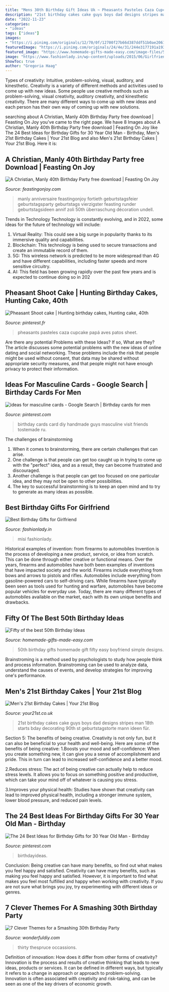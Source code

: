 ```yaml
---
title: "Mens 30th Birthday Gift Ideas Uk ~ Pheasants Pasteles Caza Cupcake Papá Aves Patos Sheet"
description: "21st birthday cakes cake guys boys dad designs stripes man 18th starts bday decorating 90th st geburtstagstorte mann ideen für"
date: "2022-11-23"
categories:
- "ideas"
tags: ["ideas"]
images:
- "https://i.pinimg.com/originals/12/70/0f/12700f27b66d387ddf51b0ae20617531.jpg"
featuredImage: "https://i.pinimg.com/originals/24/4e/31/244e3177191a1932b6a0e41b23043a36.jpg"
featured_image: "https://www.homemade-gifts-made-easy.com/image-files/50th-birthday-ideas-5-rings-499x500.jpg"
image: "https://www.fashionlady.in/wp-content/uploads/2015/06/Girlfriend-Birthday-Cards.jpg"
ShowToc: true
author: "Gregoria Haag"
---
```



Types of creativity: Intuitive, problem-solving, visual, auditory, and kinesthetic.
Creativity is a variety of different methods and activities used to come up with new ideas. Some people use creative methods such as problem-solving, visual creativity, auditory creativity, and kinesthetic creativity. There are many different ways to come up with new ideas and each person has their own way of coming up with new solutions.

	

		
searching about A Christian, Manly 40th Birthday Party free download | Feasting On Joy you've came to the right page. We have 8 Images about A Christian, Manly 40th Birthday Party free download | Feasting On Joy like The 24 Best Ideas for Birthday Gifts for 30 Year Old Man - Birthday, Men&#039;s 21st Birthday Cakes | Your 21st Blog and also Men&#039;s 21st Birthday Cakes | Your 21st Blog. Here it is:
		
    
## A Christian, Manly 40th Birthday Party free Download | Feasting On Joy

<img loading=lazy src="https://feastingonjoy.com/wp-content/uploads/2015/09/Fortieth-Birthday-Number-Wall-Photos.jpg" onerror="this.onerror=null;this.src='https://tse3.mm.bing.net/th?id=OIP.OusO_YNk0R0ZLP1QpmQwmAHaLH&amp;pid=15.1';" alt="A Christian, Manly 40th Birthday Party free download | Feasting On Joy">

_Source: feastingonjoy.com_

>manly anniversaire feastingonjoy fortieth geburtstagsfeier geburtstagsparty geburtstags vierzigster feasting runder geburtstagsideen annif zoli 50th überraschung décoration undell. 

	

Trends in Technology
Technology is constantly evolving, and in 2022, some ideas for the future of technology will include: 
1. Virtual Reality: This could see a big surge in popularity thanks to its immersive quality and capabilities. 
2. Blockchain: This technology is being used to secure transactions and create an immutable record of them. 
3. 5G: This wireless network is predicted to be more widespread than 4G and have different capabilities, including faster speeds and more sensitive circuitry. 
4. AI: This field has been growing rapidly over the past few years and is expected to continue doing so in 202
    
## Pheasant Shoot Cake | Hunting Birthday Cakes, Hunting Cake, 40th

<img loading=lazy src="https://i.pinimg.com/originals/24/4e/31/244e3177191a1932b6a0e41b23043a36.jpg" onerror="this.onerror=null;this.src='https://tse2.mm.bing.net/th?id=OIP.zYEHjAeVsmUbUyly_kGJ0wHaJ4&amp;pid=15.1';" alt="Pheasant Shoot cake | Hunting birthday cakes, Hunting cake, 40th">

_Source: pinterest.fr_

>pheasants pasteles caza cupcake papá aves patos sheet. 

	

Are there any potential Problems with these Ideas? If so, What are they?
The article discusses some potential problems with the new ideas of online dating and social networking. These problems include the risk that people might be used without consent, that data may be shared without appropriate security measures, and that people might not have enough privacy to protect their information.

    
## Ideas For Masculine Cards - Google Search | Birthday Cards For Men

<img loading=lazy src="https://i.pinimg.com/originals/12/70/0f/12700f27b66d387ddf51b0ae20617531.jpg" onerror="this.onerror=null;this.src='https://tse2.mm.bing.net/th?id=OIP.eqfLgg8wkY84fYGo2DJBcQAAAA&amp;pid=15.1';" alt="ideas for masculine cards - Google Search | Birthday cards for men">

_Source: pinterest.com_

>birthday cards card diy handmade guys masculine visit friends tostemade ru. 

	

The challenges of brainstorming
1. When it comes to brainstorming, there are certain challenges that can arise.
2. One challenge is that people can get too caught up in trying to come up with the "perfect" idea, and as a result, they can become frustrated and discouraged.
3. Another challenge is that people can get too focused on one particular idea, and they may not be open to other possibilities.
4. The key to successful brainstorming is to keep an open mind and to try to generate as many ideas as possible.

    
## Best Birthday Gifts For Girlfriend

<img loading=lazy src="https://www.fashionlady.in/wp-content/uploads/2015/06/Girlfriend-Birthday-Cards.jpg" onerror="this.onerror=null;this.src='https://tse4.mm.bing.net/th?id=OIP.gyUlZotY0Y2CKXvjOvnvRAHaE5&amp;pid=15.1';" alt="Best Birthday Gifts for Girlfriend">

_Source: fashionlady.in_

>misi fashionlady. 

	

Historical examples of invention: from firearms to automobiles
Invention is the process of developing a new product, service, or idea from scratch. This can be done through either creative or functional means. Over the years, firearms and automobiles have both been examples of inventions that have impacted society and the world. Firearms include everything from bows and arrows to pistols and rifles. Automobiles include everything from gasoline-powered cars to self-driving cars. While firearms have typically been seen as tools used for hunting and warfare, automobiles have become popular vehicles for everyday use. Today, there are many different types of automobiles available on the market, each with its own unique benefits and drawbacks.

    
## Fifty Of The Best 50th Birthday Ideas

<img loading=lazy src="https://www.homemade-gifts-made-easy.com/image-files/50th-birthday-ideas-5-rings-499x500.jpg" onerror="this.onerror=null;this.src='https://tse1.mm.bing.net/th?id=OIP.vUR5XDfEV1USsvDn1S6AlgHaHa&amp;pid=15.1';" alt="Fifty of the best 50th Birthday Ideas">

_Source: homemade-gifts-made-easy.com_

>50th birthday gifts homemade gift fifty easy boyfriend simple designs. 

	

Brainstroming is a method used by psychologists to study how people think and process information. Brainstroming can be used to analyze data, understand the causes of events, and develop strategies for improving one's performance.

    
## Men&#039;s 21st Birthday Cakes | Your 21st Blog

<img loading=lazy src="http://assets.yourbirthdays.co.uk/images/gallery/cropped/21st_6.jpg" onerror="this.onerror=null;this.src='https://tse3.mm.bing.net/th?id=OIP.uQlJgzM8eb6DYE8wSlK5_QAAAA&amp;pid=15.1';" alt="Men&#039;s 21st Birthday Cakes | Your 21st Blog">

_Source: your21st.co.uk_

>21st birthday cakes cake guys boys dad designs stripes man 18th starts bday decorating 90th st geburtstagstorte mann ideen für. 

	

Section 5: The benefits of being creative.
Creativity is not only fun, but it can also be beneficial to your health and well-being. Here are some of the benefits of being creative:
1.Boosts your mood and self-confidence: When you create something new, it can give you a sense of accomplishment and pride. This in turn can lead to increased self-confidence and a better mood.

2.Reduces stress: The act of being creative can actually help to reduce stress levels. It allows you to focus on something positive and productive, which can take your mind off of whatever is causing you stress.

3.Improves your physical health: Studies have shown that creativity can lead to improved physical health, including a stronger immune system, lower blood pressure, and reduced pain levels.


    
## The 24 Best Ideas For Birthday Gifts For 30 Year Old Man - Birthday

<img loading=lazy src="https://i.pinimg.com/originals/9f/f7/07/9ff707105f80778242d7cd3657beee8a.jpg" onerror="this.onerror=null;this.src='https://tse1.mm.bing.net/th?id=OIP.dLj4LXrTgBscdlmwS-j2MgHaJ3&amp;pid=15.1';" alt="The 24 Best Ideas for Birthday Gifts for 30 Year Old Man - Birthday">

_Source: pinterest.com_

>birthdayideas. 

	

Conclusion: Being creative can have many benefits, so find out what makes you feel happy and satisfied.
Creativity can have many benefits, such as making you feel happy and satisfied. However, it is important to find what makes you feel most fulfilled and happy when working with creativity. If you are not sure what brings you joy, try experimenting with different ideas or genres.

    
## 7 Clever Themes For A Smashing 30th Birthday Party

<img loading=lazy src="https://cdn.wonderfuldiy.com/wp-content/uploads/2015/12/Dirty-Thirty.jpg" onerror="this.onerror=null;this.src='https://tse1.mm.bing.net/th?id=OIP.aTVvVXpzmQUZnLHM2tYU4wHaE8&amp;pid=15.1';" alt="7 Clever Themes for a Smashing 30th Birthday Party">

_Source: wonderfuldiy.com_

>thirty thespruce occassions. 

	

Definition of innovation: How does it differ from other forms of creativity?
Innovation is the process and results of creative thinking that leads to new ideas, products or services. It can be defined in different ways, but typically it refers to a change in approach or approach to problem-solving. Innovation is often associated with creativity and risk-taking, and can be seen as one of the key drivers of economic growth.

